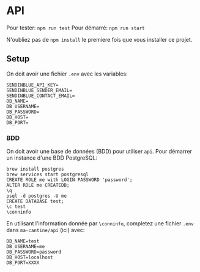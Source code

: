 # API

Pour tester: `npm run test`
Pour démarré: `npm run start`

N'oubliez pas de `npm install` le premiere fois que vous installer ce projet.

## Setup

On doit avoir une fichier `.env` avec les variables:

```
SENDINBLUE_API_KEY=
SENDINBLUE_SENDER_EMAIL=
SENDINBLUE_CONTACT_EMAIL=
DB_NAME=
DB_USERNAME=
DB_PASSWORD=
DB_HOST=
DB_PORT=
```

### BDD

On doit avoir une base de données (BDD) pour utiliser `api`. Pour démarrer un instance d'une BDD PostgreSQL:

```
brew install postgres
brew services start postgresql
CREATE ROLE me with LOGIN PASSWORD 'password';
ALTER ROLE me CREATEDB;
\q
psql -d postgres -U me
CREATE DATABASE test;
\c test
\conninfo
```

En utilisant l'information donnée par `\conninfo`, completez une fichier `.env` dans `ma-cantine/api` (ici) avec:

```
DB_NAME=test
DB_USERNAME=me
DB_PASSWORD=password
DB_HOST=localhost
DB_PORT=XXXX
```
